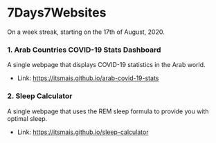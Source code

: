 # 7Days7Websites
On a week streak, starting on the 17th of August, 2020.
### 1. Arab Countries COVID-19 Stats Dashboard
A single webpage that displays COVID-19 statistics in the Arab world.
- Link: https://itsmais.github.io/arab-covid-19-stats
### 2. Sleep Calculator
A single webpage that uses the REM sleep formula to provide you with optimal sleep.
- Link: https://itsmais.github.io/sleep-calculator
